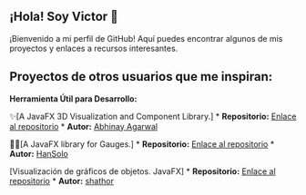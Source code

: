 ## ¡Hola! Soy Victor 👋
¡Bienvenido a mi perfil de GitHub! Aquí puedes encontrar algunos de mis proyectos y enlaces a recursos interesantes.

## Proyectos de otros usuarios que me inspiran:

**Herramienta Útil para Desarrollo:**

✨[A JavaFX 3D Visualization and Component Library.]
    * **Repositorio:** [Enlace al repositorio](https://github.com/FXyz/FXyz)
    * **Autor:** [Abhinay Agarwal](https://github.com/abhinayagarwal)

🤠🔫[A JavaFX library for Gauges.]
    * **Repositorio:** [Enlace al repositorio](https://github.com/HanSolo/Medusa)
    * **Autor:** [HanSolo](https://github.com/HanSolo)

 [Visualización de gráficos de objetos. JavaFX]
    * **Repositorio:** [Enlace al repositorio](https://github.com/Nurtak/ObjectGraphVisualization)
    * **Autor:** [shathor](https://github.com/shathor)


    
<!--
**Vichugo02-ai/Vichugo02-ai** is a ✨ _special_ ✨ repository because its `README.md` (this file) appears on your GitHub profile.

Here are some ideas to get you started:

- 🔭 I’m currently working on ...
- 🌱 I’m currently learning ...
- 👯 I’m looking to collaborate on ...
- 🤔 I’m looking for help with ...
- 💬 Ask me about ...
- 📫 How to reach me: ...
- 😄 Pronouns: ...
- ⚡ Fun fact: ...
-->
